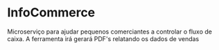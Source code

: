 # InfoCommerce
Microserviço para ajudar pequenos comerciantes a controlar o fluxo de caixa. A ferramenta irá gerará PDF's relatando os dados de vendas
